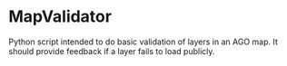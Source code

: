 # MapValidator
Python script intended to do basic validation of layers in an AGO map.  It should provide feedback if a layer fails to load publicly.
